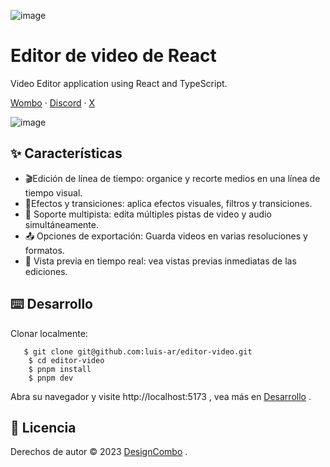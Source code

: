 ![image](https://github.com/user-attachments/assets/cc02f48b-4021-4911-aad0-79f02d8f74c1)

# Editor de video de React
Video Editor application using React and TypeScript.

[Wombo](https://github.com/lh-sn/react-video-editor "Wombo") · [Discord](https://discord.gg/jrZs3wZyM5 "Discord") · [X](https://github.com/lh-sn/react-video-editor "X")



![image](https://github.com/user-attachments/assets/dadb7a15-558e-4309-bca9-ad6dcf039111)



## ✨ Características
- 🎬Edición de línea de tiempo: organice y recorte medios en una línea de tiempo visual.
- 🌟Efectos y transiciones: aplica efectos visuales, filtros y transiciones.
- 🔀 Soporte multipista: edita múltiples pistas de video y audio simultáneamente.
- 📤 Opciones de exportación: Guarda videos en varias resoluciones y formatos.
- 👀 Vista previa en tiempo real: vea vistas previas inmediatas de las ediciones.

## ⌨️ Desarrollo
Clonar localmente:

       $ git clone git@github.com:luis-ar/editor-video.git
        $ cd editor-video
        $ pnpm install
        $ pnpm dev
		

Abra su navegador y visite http://localhost:5173 , vea más en [Desarrollo](https://github.com/luis-ar/editor-video.git "Desarrollo") .

## 📝 Licencia
Derechos de autor © 2023 [DesignCombo](https://github.com/designcombo/react-video-editor?tab=readme-ov-file "DesignCombo") .

